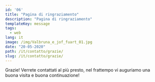 ```yaml
---
id: '06'
title: "Pagina di ringraziamento"
description: "Pagina di ringraziamento"
templateKey: message
tags:
  - web
lang: it
image: /img/Valbruna_e_jof_fuart_01.jpg
date: "20-05-2020"
path: /it/contatto/grazie/
slug: /it/contatto/grazie/
---
```


Grazie! Verrete contattati al più presto, nel frattempo vi auguriamo una buona visita e buona continuazione!
